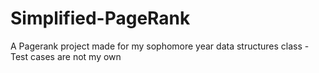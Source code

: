 # Simplified-PageRank
A Pagerank project made for my sophomore year data structures class -
Test cases are not my own
